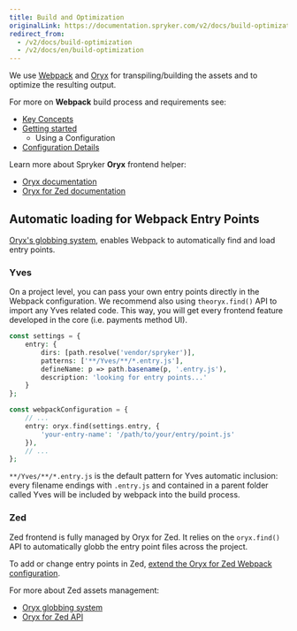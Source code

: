```yaml
---
title: Build and Optimization
originalLink: https://documentation.spryker.com/v2/docs/build-optimization
redirect_from:
  - /v2/docs/build-optimization
  - /v2/docs/en/build-optimization
---
```


We use [Webpack](https://webpack.js.org/) and [Oryx](/docs/scos/dev/developer-guides/201903.0/development-guide/front-end/zed/oryx) for transpiling/building the assets and to optimize the resulting output.

For more on **Webpack** build process and requirements see:

* [Key Concepts](https://webpack.js.org/concepts/)
* [Getting started](https://webpack.js.org/guides/get-started/)
    * Using a Configuration
* [Configuration Details](https://webpack.js.org/configuration/)

Learn more about Spryker **Oryx** frontend helper:

* [Oryx documentation](/docs/scos/dev/developer-guides/201903.0/development-guide/front-end/zed/oryx) 
* [Oryx for Zed documentation](/docs/scos/dev/developer-guides/201903.0/development-guide/front-end/zed/oryx-for-zed)

## Automatic loading for Webpack Entry Points
 [Oryx's globbing system](https://documentation.spryker.com/v2/docs/oryx#find--), enables Webpack to automatically find and load entry points. 

### Yves
On a project level, you can pass your own entry points directly in the Webpack configuration. We recommend also using `theoryx.find()` API to import any Yves related code. This way, you will get every frontend feature developed in the core (i.e. payments method UI).

```php
const settings = {
    entry: {
        dirs: [path.resolve('vendor/spryker')],
        patterns: ['**/Yves/**/*.entry.js'],
        defineName: p => path.basename(p, '.entry.js'),
        description: 'looking for entry points...'
    }
};

const webpackConfiguration = {
    // ...
    entry: oryx.find(settings.entry, {
        'your-entry-name': '/path/to/your/entry/point.js'
    }),
    // ...
};
```

`**/Yves/**/*.entry.js` is the default pattern for Yves automatic inclusion: every filename endings with `.entry.js` and contained in a parent folder called Yves will be included by webpack into the build process.

### Zed
Zed frontend is fully managed by Oryx for Zed. It relies on the  `oryx.find()` API to automatically globb the entry point files across the project. 

To add or change entry points in Zed, [extend the Oryx for Zed Webpack configuration](https://documentation.spryker.com/v2/docs/oryx-for-zed#extend-change-settings).

For more about Zed assets management:

* [Oryx globbing system](https://documentation.spryker.com/v2/docs/oryx#find--) 
* [Oryx for Zed API](https://documentation.spryker.com/v2/docs/oryx-for-zed#api)
